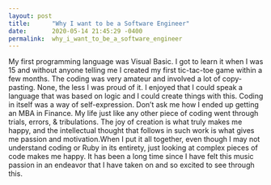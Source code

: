 ```yaml
---
layout: post
title:      "Why I want to be a Software Engineer"
date:       2020-05-14 21:45:29 -0400
permalink:  why_i_want_to_be_a_software_engineer
---
```



My first programming language was Visual Basic. I got to learn it when I was 15 and without anyone telling me I created my first tic-tac-toe game within a few months. The coding was very amateur and involved a lot of copy-pasting. None, the less I was proud of it. I enjoyed that I could speak a language that was based on logic and I could create things with this. Coding in itself was a way of self-expression. Don’t ask me how I ended up getting an MBA in Finance. My life just like any other piece of coding went through trials, errors, & tribulations. The joy of creation is what truly makes me happy, and the intellectual thought that follows in such work is what gives me passion and motivation.When I put it all together, even though I may not understand coding or Ruby in its entirety, just looking at complex pieces of code makes me happy. It has been a long time since I have felt this music passion in an endeavor that I have taken on and so excited to see through this. 
